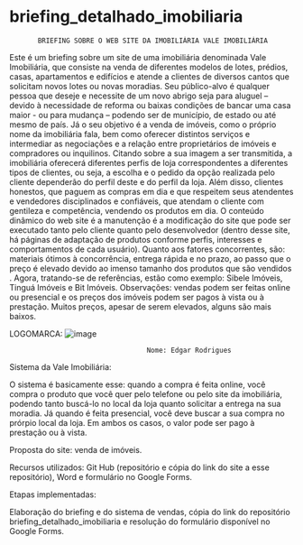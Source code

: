 # briefing_detalhado_imobiliaria

           BRIEFING SOBRE O WEB SITE DA IMOBILIÁRIA VALE IMOBILIÁRIA

   Este é um briefing sobre um site de uma imobiliária denominada Vale Imobiliária, que consiste na venda de diferentes modelos de lotes, prédios, casas, apartamentos e edifícios e atende a clientes de diversos cantos que solicitam novos lotes ou novas moradias. Seu público-alvo é qualquer pessoa que deseje e necessite de um novo abrigo seja para aluguel – devido à necessidade de reforma ou baixas condições de bancar uma casa maior - ou para mudança – podendo ser de município, de estado ou até mesmo de país. Já o seu objetivo é a venda de imóveis, como o próprio nome da imobiliária fala, bem como oferecer distintos serviços e intermediar as negociações e a relação entre proprietários de imóveis e compradores ou inquilinos. 
  Citando sobre a sua imagem a ser transmitida, a imobiliária oferecerá diferentes perfis de loja correspondentes a diferentes tipos de clientes, ou seja, a escolha e o pedido da opção realizada pelo cliente dependerão do perfil deste e do perfil da loja. Além disso, clientes honestos, que paguem as compras em dia e que respeitem seus atendentes e vendedores disciplinados e confiáveis, que atendam o cliente com gentileza e competência, vendendo os produtos em dia. O conteúdo dinâmico do web site é a manutenção é a modificação do site que pode ser executado tanto pelo cliente quanto pelo desenvolvedor (dentro desse site, há páginas de adaptação de produtos conforme perfis, interesses e comportamentos de cada usuário). Quanto aos fatores concorrentes, são: materiais ótimos à concorrência, entrega rápida e no prazo, ao passo que o preço é elevado devido ao imenso tamanho dos produtos que são vendidos . Agora, tratando-se de referências, estão como exemplo: Sibele Imóveis, Tinguá Imóveis e Bit Imóveis. Observações: vendas podem ser feitas online ou presencial e os preços dos imóveis podem ser pagos à vista ou à prestação. Muitos preços, apesar de serem elevados, alguns são mais baixos.

LOGOMARCA:
![image](https://github.com/user-attachments/assets/ae5058b6-91fa-4f03-8c96-f974cfe888b4)



                                      Nome: Edgar Rodrigues



Sistema da Vale Imobiliária:


O sistema é basicamente esse: quando a compra é feita online, você compra o produto que você quer pelo telefone ou pelo site da imobiliária, podendo tanto buscá-lo no local da loja quanto solicitar a entrega na sua moradia. Já quando é feita presencial, você deve buscar a sua compra no prórpio local da loja. Em ambos os casos, o valor pode ser pago à prestação ou à vista.



Proposta do site: venda de imóveis.

Recursos utilizados: Git Hub (repositório e cópia do link do site a esse repositório), Word e formulário no Google Forms.

Etapas implementadas:

Elaboração do briefing e do sistema de vendas, cópia do link do repositório briefing_detalhado_imobiliaria e resolução do formulário disponível no Google Forms.










                                      


